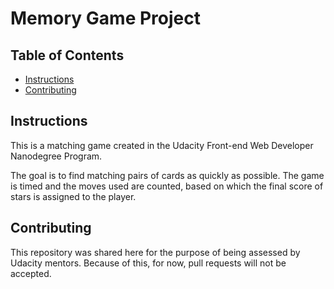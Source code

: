 # Memory Game Project

## Table of Contents

* [Instructions](#instructions)
* [Contributing](#contributing)

## Instructions

This is a matching game created in the Udacity Front-end Web Developer Nanodegree Program.

The goal is to find matching pairs of cards as quickly as possible. The game is timed and the moves used are counted, based on which the final score of stars is assigned to the player. 

## Contributing

This repository was shared here for the purpose of being assessed by Udacity mentors. Because of this, for now, pull requests will not be accepted.
